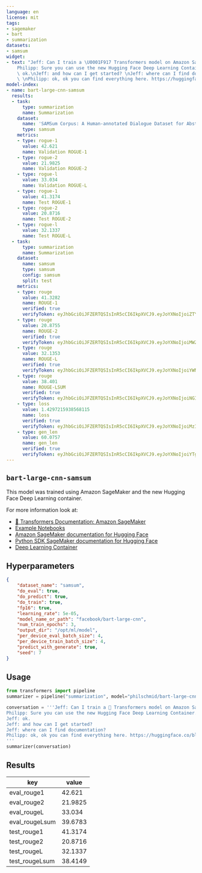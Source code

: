```yaml
---
language: en
license: mit
tags:
- sagemaker
- bart
- summarization
datasets:
- samsum
widget:
- text: "Jeff: Can I train a \U0001F917 Transformers model on Amazon SageMaker? \n\
    Philipp: Sure you can use the new Hugging Face Deep Learning Container. \nJeff:\
    \ ok.\nJeff: and how can I get started? \nJeff: where can I find documentation?\
    \ \nPhilipp: ok, ok you can find everything here. https://huggingface.co/blog/the-partnership-amazon-sagemaker-and-hugging-face\n"
model-index:
- name: bart-large-cnn-samsum
  results:
  - task:
      type: summarization
      name: Summarization
    dataset:
      name: 'SAMSum Corpus: A Human-annotated Dialogue Dataset for Abstractive Summarization'
      type: samsum
    metrics:
    - type: rogue-1
      value: 42.621
      name: Validation ROGUE-1
    - type: rogue-2
      value: 21.9825
      name: Validation ROGUE-2
    - type: rogue-l
      value: 33.034
      name: Validation ROGUE-L
    - type: rogue-1
      value: 41.3174
      name: Test ROGUE-1
    - type: rogue-2
      value: 20.8716
      name: Test ROGUE-2
    - type: rogue-l
      value: 32.1337
      name: Test ROGUE-L
  - task:
      type: summarization
      name: Summarization
    dataset:
      name: samsum
      type: samsum
      config: samsum
      split: test
    metrics:
    - type: rouge
      value: 41.3282
      name: ROUGE-1
      verified: true
      verifyToken: eyJhbGciOiJFZERTQSIsInR5cCI6IkpXVCJ9.eyJoYXNoIjoiZTYzNzZkZDUzOWQzNGYxYTJhNGE4YWYyZjA0NzMyOWUzMDNhMmVhYzY1YTM0ZTJhYjliNGE4MDZhMjhhYjRkYSIsInZlcnNpb24iOjF9.OOM6l3v5rJCndmUIJV-2SDh2NjbPo5IgQOSL-Ju1Gwbi1voL5amsDEDOelaqlUBE3n55KkUsMLZhyn66yWxZBQ
    - type: rouge
      value: 20.8755
      name: ROUGE-2
      verified: true
      verifyToken: eyJhbGciOiJFZERTQSIsInR5cCI6IkpXVCJ9.eyJoYXNoIjoiMWZiODFiYWQzY2NmOTc5YjA3NTI0YzQ1MzQ0ODk2NjgyMmVlMjA5MjZiNTJkMGRmZGEzN2M3MDNkMjkxMDVhYSIsInZlcnNpb24iOjF9.b8cPk2-IL24La3Vd0hhtii4tRXujh5urAwy6IVeTWHwYfXaURyC2CcQOWtlOx5bdO5KACeaJFrFBCGgjk-VGCQ
    - type: rouge
      value: 32.1353
      name: ROUGE-L
      verified: true
      verifyToken: eyJhbGciOiJFZERTQSIsInR5cCI6IkpXVCJ9.eyJoYXNoIjoiYWNmYzdiYWQ2ZWRkYzRiMGMxNWUwODgwZTdkY2NjZTc1NWE5NTFiMzU0OTU1N2JjN2ExYWQ2NGZkNjk5OTc4YSIsInZlcnNpb24iOjF9.Fzv4p-TEVicljiCqsBJHK1GsnE_AwGqamVmxTPI0WBNSIhZEhliRGmIL_z1pDq6WOzv3GN2YUGvhowU7GxnyAQ
    - type: rouge
      value: 38.401
      name: ROUGE-LSUM
      verified: true
      verifyToken: eyJhbGciOiJFZERTQSIsInR5cCI6IkpXVCJ9.eyJoYXNoIjoiNGI4MWY0NWMxMmQ0ODQ5MDhiNDczMDAzYzJkODBiMzgzYWNkMWM2YTZkZDJmNWJiOGQ3MmNjMGViN2UzYWI2ZSIsInZlcnNpb24iOjF9.7lw3h5k5lJ7tYFLZGUtLyDabFYd00l6ByhmvkW4fykocBy9Blyin4tdw4Xps4DW-pmrdMLgidHxBWz5MrSx1Bw
    - type: loss
      value: 1.4297215938568115
      name: loss
      verified: true
      verifyToken: eyJhbGciOiJFZERTQSIsInR5cCI6IkpXVCJ9.eyJoYXNoIjoiMzI0ZWNhNDM5YTViZDMyZGJjMDA1ZWFjYzNhOTdlOTFiNzhhMDBjNmM2MjA3ZmRkZjJjMjEyMGY3MzcwOTI2NyIsInZlcnNpb24iOjF9.oNaZsAtUDqGAqoZWJavlcW7PKx1AWsnkbhaQxadpOKk_u7ywJJabvTtzyx_DwEgZslgDETCf4MM-JKitZKjiDA
    - type: gen_len
      value: 60.0757
      name: gen_len
      verified: true
      verifyToken: eyJhbGciOiJFZERTQSIsInR5cCI6IkpXVCJ9.eyJoYXNoIjoiYTgwYWYwMDRkNTJkMDM5N2I2MWNmYzQ3OWM1NDJmODUyZGViMGE4ZTdkNmIwYWM2N2VjZDNmN2RiMDE4YTYyYiIsInZlcnNpb24iOjF9.PbXTcNYX_SW-BuRQEcqyc21M7uKrOMbffQSAK6k2GLzTVRrzZxsDC57ktKL68zRY8fSiRGsnknOwv-nAR6YBCQ
---
```


## `bart-large-cnn-samsum`

This model was trained using Amazon SageMaker and the new Hugging Face Deep Learning container.

For more information look at:
- [🤗 Transformers Documentation: Amazon SageMaker](https://huggingface.co/transformers/sagemaker.html)
- [Example Notebooks](https://github.com/huggingface/notebooks/tree/master/sagemaker)
- [Amazon SageMaker documentation for Hugging Face](https://docs.aws.amazon.com/sagemaker/latest/dg/hugging-face.html)
- [Python SDK SageMaker documentation for Hugging Face](https://sagemaker.readthedocs.io/en/stable/frameworks/huggingface/index.html)
- [Deep Learning Container](https://github.com/aws/deep-learning-containers/blob/master/available_images.md#huggingface-training-containers)

## Hyperparameters
```json
{
    "dataset_name": "samsum",
    "do_eval": true,
    "do_predict": true,
    "do_train": true,
    "fp16": true,
    "learning_rate": 5e-05,
    "model_name_or_path": "facebook/bart-large-cnn",
    "num_train_epochs": 3,
    "output_dir": "/opt/ml/model",
    "per_device_eval_batch_size": 4,
    "per_device_train_batch_size": 4,
    "predict_with_generate": true,
    "seed": 7
}
```

## Usage
```python
from transformers import pipeline
summarizer = pipeline("summarization", model="philschmid/bart-large-cnn-samsum")

conversation = '''Jeff: Can I train a 🤗 Transformers model on Amazon SageMaker? 
Philipp: Sure you can use the new Hugging Face Deep Learning Container. 
Jeff: ok.
Jeff: and how can I get started? 
Jeff: where can I find documentation? 
Philipp: ok, ok you can find everything here. https://huggingface.co/blog/the-partnership-amazon-sagemaker-and-hugging-face                                           
'''
summarizer(conversation)
```

## Results

| key | value |
| --- | ----- |
| eval_rouge1 | 42.621 |
| eval_rouge2 | 21.9825 |
| eval_rougeL | 33.034 |
| eval_rougeLsum | 39.6783 |
| test_rouge1 | 41.3174 |
| test_rouge2 | 20.8716 |
| test_rougeL | 32.1337 |
| test_rougeLsum | 38.4149 |

